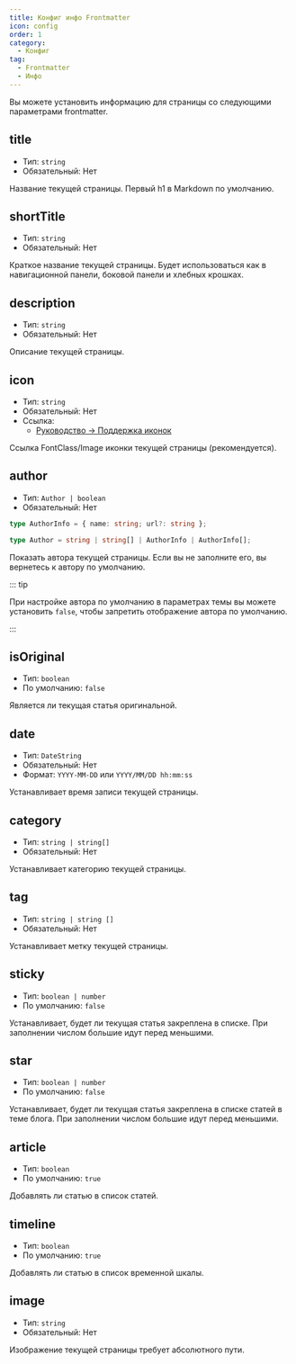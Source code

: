 ```yaml
---
title: Конфиг инфо Frontmatter
icon: config
order: 1
category:
  - Конфиг
tag:
  - Frontmatter
  - Инфо
---
```


Вы можете установить информацию для страницы со следующими параметрами frontmatter.

## title

- Тип: `string`
- Обязательный: Нет

Название текущей страницы. Первый h1 в Markdown по умолчанию.

## shortTitle

- Тип: `string`
- Обязательный: Нет

Краткое название текущей страницы. Будет использоваться как в навигационной панели, боковой панели и хлебных крошках.

## description

- Тип: `string`
- Обязательный: Нет

Описание текущей страницы.

## icon

- Тип: `string`
- Обязательный: Нет
- Ссылка:
  - [Руководство → Поддержка иконок](../../guide/interface/icon.md)

Ссылка FontClass/Image иконки текущей страницы (рекомендуется).

## author

- Тип: `Author | boolean`
- Обязательный: Нет

```ts
type AuthorInfo = { name: string; url?: string };

type Author = string | string[] | AuthorInfo | AuthorInfo[];
```

Показать автора текущей страницы. Если вы не заполните его, вы вернетесь к автору по умолчанию.

::: tip

При настройке автора по умолчанию в параметрах темы вы можете установить `false`, чтобы запретить отображение автора по умолчанию.

:::

## isOriginal

- Тип: `boolean`
- По умолчанию: `false`

Является ли текущая статья оригинальной.

## date

- Тип: `DateString`
- Обязательный: Нет
- Формат: `YYYY-MM-DD` или `YYYY/MM/DD hh:mm:ss`

Устанавливает время записи текущей страницы.

## category

- Тип: `string | string[]`
- Обязательный: Нет

Устанавливает категорию текущей страницы.

## tag

- Тип: `string | string []`
- Обязательный: Нет

Устанавливает метку текущей страницы.

## sticky

- Тип: `boolean | number`
- По умолчанию: `false`

Устанавливает, будет ли текущая статья закреплена в списке. При заполнении числом большие идут перед меньшими.

## star

- Тип: `boolean | number`
- По умолчанию: `false`

Устанавливает, будет ли текущая статья закреплена в списке статей в теме блога. При заполнении числом большие идут перед меньшими.

## article

- Тип: `boolean`
- По умолчанию: `true`

Добавлять ли статью в список статей.

## timeline

- Тип: `boolean`
- По умолчанию: `true`

Добавлять ли статью в список временной шкалы.

## image

- Тип: `string`
- Обязательный: Нет

Изображение текущей страницы требует абсолютного пути.
